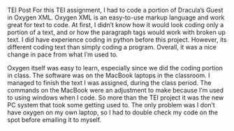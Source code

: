 TEI Post
For this TEI assignment, I had to code a portion of Dracula’s Guest in Oxygen XML.  Oxygen XML is an easy-to-use markup language and work great for text to code. At first, I didn’t know how it would look coding only a portion of a text, and or how the paragraph tags would work with broken up text. I did have experience coding in python before this project. However, its different coding text than simply coding a program. Overall, it was a nice change in pace from what I’m used to. 


Oxygen itself was easy to learn, especially since we did the coding portion in class. The software was on the MacBook laptops in the classroom. I managed to finish the text I was assigned, during the class period. The commands on the MacBook were an adjustment to make because I’m used to using windows when I code. So more than the TEI project it was the new PC system that took some getting used to. The only problem was I don’t have oxygen on my own laptop, so I had to double check my code on the spot before emailing it to myself. 
